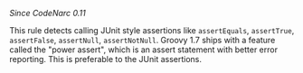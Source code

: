 
*Since CodeNarc 0.11*

This rule detects calling JUnit style assertions like `assertEquals`, `assertTrue`,
`assertFalse`, `assertNull`, `assertNotNull`. Groovy 1.7 ships with a feature called the
"power assert", which is an assert statement with better error reporting. This is preferable to the
JUnit assertions.

